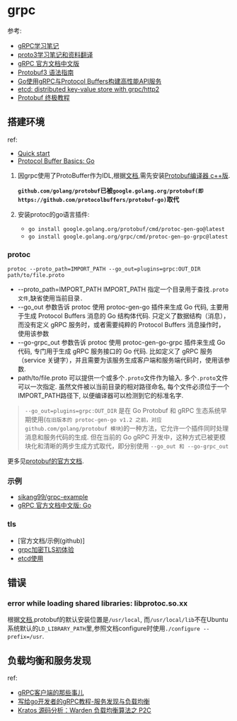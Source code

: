 # grpc

参考:
- [gRPC学习笔记](https://github.com/skyao/leaning-grpc)
- [proto3学习笔记和资料翻译](github.com/skyao/leaning-proto3)
- [gRPC 官方文档中文版](http://doc.oschina.net/grpc)
- [Protobuf3 语法指南](http://colobu.com/2017/03/16/Protobuf3-language-guide/)
- [Go使用gRPC与Protocol Buffers构建高性能API服务](http://www.tuicool.com/articles/ve6zYnf)
- [etcd: distributed key-value store with grpc/http2](https://blog.gopheracademy.com/advent-2015/etcd-distributed-key-value-store-with-grpc-http2/)
- [Protobuf 终极教程](https://colobu.com/2019/10/03/protobuf-ultimate-tutorial-in-go/)

## 搭建环境
ref:
- [Quick start](https://grpc.io/docs/languages/go/quickstart/)
- [Protocol Buffer Basics: Go](https://protobuf.dev/getting-started/gotutorial/)

1. 因grpc使用了ProtoBuffer作为IDL,根据[文档](https://github.com/golang/protobuf),需先安装[Protobuf编译器 c++版](https://github.com/google/protobuf/releases).

    **`github.com/golang/protobuf`已被`google.golang.org/protobuf(即https://github.com/protocolbuffers/protobuf-go)`取代**
2. 安装protoc的go语言插件:
    - `go install google.golang.org/protobuf/cmd/protoc-gen-go@latest`
    - `go install google.golang.org/grpc/cmd/protoc-gen-go-grpc@latest`

### protoc

```
protoc --proto_path=IMPORT_PATH --go_out=plugins=grpc:OUT_DIR path/to/file.proto
```

- --proto_path=IMPORT_PATH IMPORT_PATH 指定一个目录用于查找`.proto文件`,缺省使用当前目录`.`
- --go_out 参数告诉 protoc 使用 protoc-gen-go 插件来生成 Go 代码, 主要用于生成 Protocol Buffers 消息的 Go 结构体代码. 只定义了数据结构（消息），而没有定义 gRPC 服务时，或者需要纯粹的 Protocol Buffers 消息操作时，使用该参数
- --go-grpc_out 参数告诉 protoc 使用 protoc-gen-go-grpc 插件来生成 Go 代码, 专门用于生成 gRPC 服务接口的 Go 代码. 比如定义了 gRPC 服务（service 关键字），并且需要为该服务生成客户端和服务端代码时，使用该参数.
- path/to/file.proto 可以提供一个或多个`.proto`文件作为输入. 多个`.proto`文件可以一次指定. 虽然文件被以当前目录的相对路径命名, 每个文件必须位于一个IMPORT_PATH路径下, 以便编译器可以检测到它的标准名字.

> `--go_out=plugins=grpc:OUT_DIR` 是在 Go Protobuf 和 gRPC 生态系统早期使用(`在旧版本的 protoc-gen-go v1.2 之前，对应 github.com/golang/protobuf 模块`)的一种方法，它允许一个插件同时处理消息和服务代码的生成. 但在当前的 Go gRPC 开发中，这种方式已被更模块化和清晰的两步生成方式取代，即分别使用 `--go_out 和 --go-grpc_out`

更多见[protobuf的官方文档](https://github.com/protocolbuffers/protobuf-go).

### 示例

- [sikang99/grpc-example](https://github.com/sikang99/grpc-example)
- [gRPC 官方文档中文版: Go](http://doc.oschina.net/grpc?t=60133)

### tls

- [官方文档/示例(github)]
- [grpc加密TLS初体验](http://studygolang.com/articles/3220)
- [etcd使用](https://github.com/coreos/etcd/blob/340df26883b8604b574bef32e3b31a396cdb3bad/etcdserver/api/v3rpc/grpc.go)

## 错误

### error while loading shared libraries: libprotoc.so.xx

根据[文档](https://github.com/google/protobuf/blob/master/src/README.md),protobuf的默认安装位置是`/usr/local`,
而`/usr/local/lib`不在Ubuntu系统默认的`LD_LIBRARY_PATH`里,参照文档configure时使用`./configure --prefix=/usr`.

## 负载均衡和服务发现
ref:
- [gRPC客户端的那些事儿](https://tonybai.com/2021/09/17/those-things-about-grpc-client/)
- [写给go开发者的gRPC教程-服务发现与负载均衡](https://zhuanlan.zhihu.com/p/641743763)
- [Kratos 源码分析：Warden 负载均衡算法之 P2C](https://pandaychen.github.io/2020/07/25/KRATOS-WARDEN-BALANCER-P2C-ANALYSIS/)
